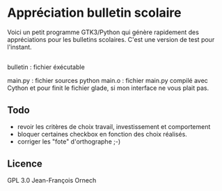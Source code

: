 # Appréciation bulletin scolaire
Voici un petit programme GTK3/Python qui génère rapidement des appréciations pour les bulletins scolaires. C'est une version de test pour l'instant.

##
bulletin : fichier éxécutable 

main.py : fichier sources python 
main.o : fichier main.py compilé avec Cython
et pour finit le fichier glade, si mon interface ne vous plait pas.

## Todo
- revoir les critères de choix travail, investissement et comportement
- bloquer certaines checkbox en fonction des choix réalisés.
- corriger les "fote" d'orthographe ;-)

## Licence
GPL 3.0
Jean-François Ornech


